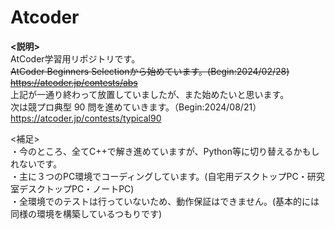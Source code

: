# Atcoder
**<説明>**
<br>
AtCoder学習用リポジトリです。
<br>
~~AtCoder Beginners Selectionから始めています。(Begin:2024/02/28)
<https://atcoder.jp/contests/abs>~~
<br>
上記が一通り終わって放置していましたが、また始めたいと思います。
<br>
次は競プロ典型 90 問を進めていきます。（Begin:2024/08/21）
<https://atcoder.jp/contests/typical90>

<補足>
<br>
・今のところ、全てC++で解き進めていますが、Python等に切り替えるかもしれないです。
<br>
・主に３つのPC環境でコーディングしています。(自宅用デスクトップPC・研究室デスクトップPC・ノートPC)
<br>
・全環境でのテストは行っていないため、動作保証はできません。(基本的には同様の環境を構築しているつもりです)
